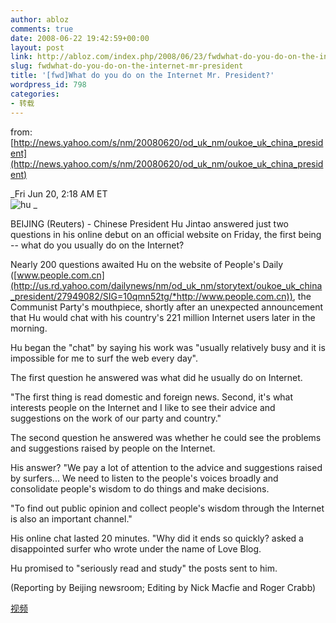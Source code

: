 ```yaml
---
author: abloz
comments: true
date: 2008-06-22 19:42:59+00:00
layout: post
link: http://abloz.com/index.php/2008/06/23/fwdwhat-do-you-do-on-the-internet-mr-president/
slug: fwdwhat-do-you-do-on-the-internet-mr-president
title: '[fwd]What do you do on the Internet Mr. President?'
wordpress_id: 798
categories:
- 转载
---
```


from:[http://news.yahoo.com/s/nm/20080620/od_uk_nm/oukoe_uk_china_president](http://news.yahoo.com/s/nm/20080620/od_uk_nm/oukoe_uk_china_president)

_Fri Jun 20, 2:18 AM ET  
![hu](http://byfiles.storage.msn.com/y1pH2nFw-2E9SaRWOwq7Hn97ZmXuUjSyADL0tAnQ1_2CllmMCNe_yQICukNwtbu-h5Ydnvl4asDa0A?PARTNER=WRITER) _

BEIJING (Reuters) - Chinese President Hu Jintao answered just two questions in his online debut on an official website on Friday, the first being -- what do you usually do on the Internet?  

Nearly 200 questions awaited Hu on the website of People's Daily ([www.people.com.cn](http://us.rd.yahoo.com/dailynews/nm/od_uk_nm/storytext/oukoe_uk_china_president/27949082/SIG=10qmn52tg/*http://www.people.com.cn)), the Communist Party's mouthpiece, shortly after an unexpected announcement that Hu would chat with his country's 221 million Internet users later in the morning. 

Hu began the "chat" by saying his work was "usually relatively busy and it is impossible for me to surf the web every day". 

The first question he answered was what did he usually do on Internet. 

"The first thing is read domestic and foreign news. Second, it's what interests people on the Internet and I like to see their advice and suggestions on the work of our party and country."

The second question he answered was whether he could see the problems and suggestions raised by people on the Internet. 

His answer? "We pay a lot of attention to the advice and suggestions raised by surfers... We need to listen to the people's voices broadly and consolidate people's wisdom to do things and make decisions. 

"To find out public opinion and collect people's wisdom through the Internet is also an important channel."

His online chat lasted 20 minutes. "Why did it ends so quickly? asked a disappointed surfer who wrote under the name of Love Blog. 

Hu promised to "seriously read and study" the posts sent to him. 

(Reporting by Beijing newsroom; Editing by Nick Macfie and Roger Crabb) 

[视频](mms://video0.people.com.cn/zht2008/zhibo-20080620-01.wmv)
